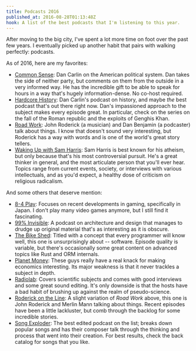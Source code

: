 ```yaml
---
title: Podcasts 2016
published_at: 2016-08-28T01:13:48Z
hook: A list of the best podcasts that I'm listening to this year.
---
```


After moving to the big city, I've spent a lot more time on foot over the past
few years. I eventually picked up another habit that pairs with walking
perfectly: podcasts.

As of 2016, here are my favorites:

* [Common Sense][common-sense]: Dan Carlin on the American political system.
  Dan takes the side of neither party, but comments on them from the outside in
  a very informed way. He has the incredible gift to be able to speak for hours
  in a way that's hugely information-dense. No co-host required.
* [Hardcore History][hardcore-history]: Dan Carlin's podcast on history, and
  maybe _the_ best podcast that's out there right now. Dan's impassioned
  approach to the subject makes every episode great. In particular, check on
  the series on the fall of the Roman republic and the exploits of Genghis
  Khan.
* [Road Work][road-work]: John Roderick (a musician) and Dan Benjamin (a
  podcaster) talk about things. I know that doesn't sound very interesting, but
  Roderick has a way with words and is one of the world's great story tellers.
* [Waking Up with Sam Harris][waking-up]: Sam Harris is best known for his
  atheism, but only because that's his most controversial pursuit. He's a great
  thinker in general, and the most articulate person that you'll ever hear.
  Topics range from current events, society, or interviews with various
  intellectuals, and as you'd expect, a healthy dose of criticism on religious
  radicalism.

And some others that deserve mention:

* [8-4 Play][8-4-play]: Focuses on recent developments in gaming, specifically
  in Japan. I don't play many video games anymore, but I still find it
  fascinating.
* [99% Invisible][99-invisible]: A podcast on architecture and design that
  manages to drudge up original material that's as interesting as it is
  obscure.
* [The Bike Shed][bike-shed]: Titled with a concept that every programmer will
  know well, this one is unsurprisingly about -- software. Episode quality is
  variable, but there's occasionally some great content on advanced topics like
  Rust and ORM internals.
* [Planet Money][planet-money]: These guys really have a real knack for making
  economics interesting. Its major weakness is that it never trackles a subject
  in depth.
* [Radiolab][radiolab]: Covers scientific subjects and comes with good
  interviews and some great sound editing. It's only downside is that the hosts
  have a bad habit of brushing up against the realm of pseudo-science.
* [Roderick on the Line][roderick]: A slight variation of _Road Work_ above,
  this one is John Roderick and Merlin Mann talking about things. Recent
  episodes have been a little lackluster, but comb through the backlog for some
  incredible stories.
* [Song Exploder][song-exploder]: The best edited podcast on the list; breaks
  down popular songs and has their composer talk through the thinking and
  process that went into their creation. For best results, check the back
  catalog for songs that you like.

[8-4-play]: https://overcast.fm/itunes393557569/8-4-play
[99-invisible]:https://overcast.fm/itunes394775318/99-invisible 
[bike-shed]: https://overcast.fm/itunes935763119/the-bike-shed
[common-sense]: https://overcast.fm/itunes155974141/common-sense-with-dan-carlin
[hardcore-history]: https://overcast.fm/itunes173001861/dan-carlins-hardcore-history
[planet-money]: https://overcast.fm/itunes290783428/planet-money
[radiolab]: https://overcast.fm/itunes152249110/radiolab
[road-work]: https://overcast.fm/itunes1030602911/road-work
[roderick]: https://overcast.fm/itunes471418144/roderick-on-the-line
[song-exploder]: https://overcast.fm/itunes788236947/song-exploder
[waking-up]: https://overcast.fm/itunes733163012/waking-up-with-sam-harris
